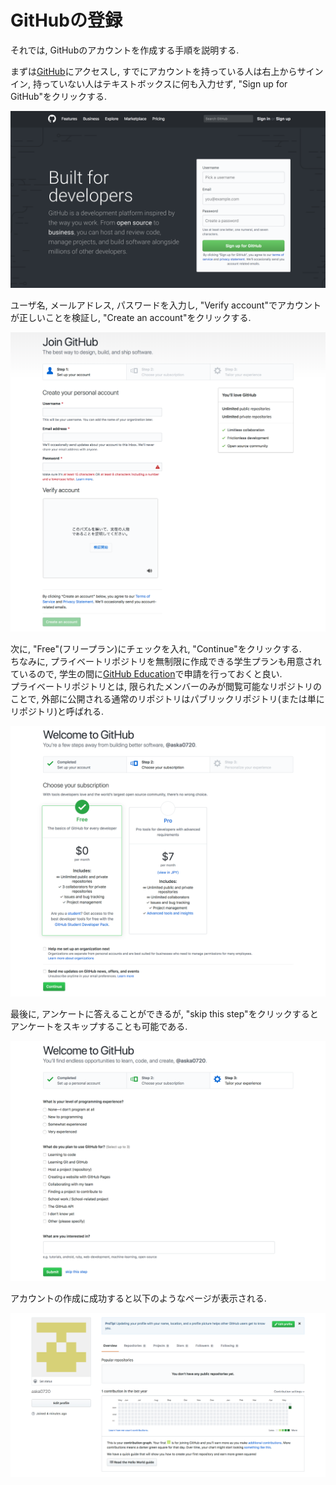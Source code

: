 # GitHubの登録
それでは, GitHubのアカウントを作成する手順を説明する.  

まずは[GitHub](https://github.com/)にアクセスし, すでにアカウントを持っている人は右上からサインイン, 持っていない人はテキストボックスに何も入力せず, "Sign up for GitHub"をクリックする.

<img src="../img/02_register_github/001.png" width="600">

ユーザ名, メールアドレス, パスワードを入力し, "Verify account"でアカウントが正しいことを検証し, "Create an account"をクリックする.

<img src="../img/02_register_github/002.png" width="600">

次に, "Free"(フリープラン)にチェックを入れ, "Continue"をクリックする.  
ちなみに, プライベートリポジトリを無制限に作成できる学生プランも用意されているので, 学生の間に[GitHub Education](https://education.github.com/)で申請を行っておくと良い.  
プライベートリポジトリとは, 限られたメンバーのみが閲覧可能なリポジトリのことで, 外部に公開される通常のリポジトリはパブリックリポジトリ(または単にリポジトリ)と呼ばれる.

<img src="../img/02_register_github/003.png" width="600">

最後に, アンケートに答えることができるが, "skip this step"をクリックするとアンケートをスキップすることも可能である.

<img src="../img/02_register_github/004.png" width="600">

アカウントの作成に成功すると以下のようなページが表示される.

<img src="../img/02_register_github/005.png" width="600">
